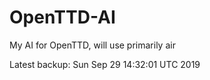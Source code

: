 # OpenTTD-AI
My AI for OpenTTD, will use primarily air

Latest backup: Sun Sep 29 14:32:01 UTC 2019
